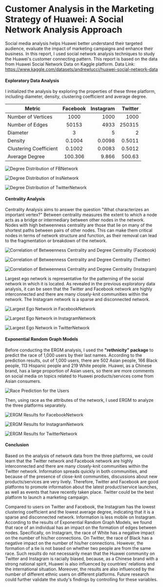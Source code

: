 # Customer Analysis in the Marketing Strategy of Huawei: A Social Network Analysis Approach
Social media analysis helps Huawei better understand their targeted audience, evaluate the impact of marketing campaigns and enhance their business. In this report, I used social network analysis techniques to study the Huawei's customer connecting pattern. This report is based on the data from Huawei Social Network Data on Kaggle platform. Data Link: https://www.kaggle.com/datasets/andrewlucci/huawei-social-network-data

#### Exploratory Data Analysis
I initialized the analysis by exploring the properties of these three platform, including  diameter, density, clustering coefficient and average degree.

| Metric        | Facebook      | Instagram  | Twitter |
| ------------- |:-------------:| -----:| --------:|
| Number of Vertices | 1000 | 1000 | 1000 |
| Number of Edges     | 50153      |   4933 | 250315|
| Diameter | 3      |   5 | 2|
| Density | 0.1004      |    0.0098 | 0.5011|
| Clustering Coefficient | 0.1002      |    0.0083 | 	0.5012|
| Average Degree | 	100.306  |   	9.866  | 	500.63 |

![Degree Distribution of FBNetwork](https://github.com/peijin0405/Customer-Analysis-in-the-Marketing-Strategy-of-Huawei-A-Social-Network-Analysis-Approach/assets/89746479/1634416e-ee95-44d9-a0a7-0f1ece483fc7)

![Degree Distribution of InsNetwork](https://github.com/peijin0405/Customer-Analysis-in-the-Marketing-Strategy-of-Huawei-A-Social-Network-Analysis-Approach/assets/89746479/1ab17453-9e34-4594-9c3e-c70cd2b33385)

![Degree Distribution of TwitterNetwork](https://github.com/peijin0405/Customer-Analysis-in-the-Marketing-Strategy-of-Huawei-A-Social-Network-Analysis-Approach/assets/89746479/8fb47c95-fe7b-4c6f-9c1c-da2db5714da7)


#### Centrality Analysis
Centrality Analysis aims to answer the question "What characterizes an important vertex?"  Between centrality measures the extent to which a node acts as a bridge or intermediary between other nodes in the network. Nodes with high betweenness centrality are those that lie on many of the shortest paths between pairs of other nodes. This can make them critical nodes in terms of network structure and function, as their removal can lead to the fragmentation or breakdown of the network. 

![Correlation of Betweenness Centrality and Degree Centrality  (Facebook)](https://github.com/peijin0405/Customer-Analysis-in-the-Marketing-Strategy-of-Huawei-A-Social-Network-Analysis-Approach/assets/89746479/3cfe59dc-b514-453c-8c30-e2eb3a2c2908)

![Correlation of Betweenness Centrality and Degree Centrality  (Twitter)](https://github.com/peijin0405/Customer-Analysis-in-the-Marketing-Strategy-of-Huawei-A-Social-Network-Analysis-Approach/assets/89746479/7549ff91-cc33-45bc-9a25-6696487533f4)

![Correlation of Betweenness Centrality and Degree Centrality (Instagram)](https://github.com/peijin0405/Customer-Analysis-in-the-Marketing-Strategy-of-Huawei-A-Social-Network-Analysis-Approach/assets/89746479/80bf9b2a-64f1-4335-a2c4-3bea29bd1ff1)

Largest ego network is representative for the patterning of the social network in which it is located. As revealed in the previous exploratory data analysis, it can be seen that the Twitter and Facebook network are highly interconnected and there are many closely-knit communities within the network. The Instagram network is a sparse and disconnected network.

![Largest Ego Network in FacebookNetwork](https://github.com/peijin0405/Customer-Analysis-in-the-Marketing-Strategy-of-Huawei-A-Social-Network-Analysis-Approach/assets/89746479/4822f328-c164-44bf-82ca-4be60a5f6cd1)

![Largest Ego Network in InstagramNetwork](https://github.com/peijin0405/Customer-Analysis-in-the-Marketing-Strategy-of-Huawei-A-Social-Network-Analysis-Approach/assets/89746479/3d04aca5-b5fb-4cad-8fe8-f5eea8c85508)

![Largest Ego Network in TwitterNetwork](https://github.com/peijin0405/Customer-Analysis-in-the-Marketing-Strategy-of-Huawei-A-Social-Network-Analysis-Approach/assets/89746479/87289d85-8df4-4c38-9281-2a2a8d2fd828)

#### Exponential Random Graph Models
Before conducting the ERGM analysis, I used the **"rethnicity" package**  to predict the race of 1,000 users by their last names. According to the prediction results, out of 1,000 users, there are 502 Asian people, 166 Black people, 113 Hispanic people and 219 White people. Huawei, as a Chinese brand, has a large proportion of Asian users, so there are more comments on social media on topics related to Huawei products/services come from Asian consumers.

![Race Prediction for the Users](https://github.com/peijin0405/Customer-Analysis-in-the-Marketing-Strategy-of-Huawei-A-Social-Network-Analysis-Approach/assets/89746479/6e527106-151c-47a1-99ea-191933debf7c)

Then, using race as the attributes of the network, I used ERGM to analyze the three platforms separately.

![ERGM Results for FacebookNetwork](https://github.com/peijin0405/Customer-Analysis-in-the-Marketing-Strategy-of-Huawei-A-Social-Network-Analysis-Approach/assets/89746479/acb36e93-e5b6-4100-9bfc-5435532f4c44)

![ERGM Results for InstagramNetwork](https://github.com/peijin0405/Customer-Analysis-in-the-Marketing-Strategy-of-Huawei-A-Social-Network-Analysis-Approach/assets/89746479/a3dd93cd-1704-4151-aa68-5608953108ca)

![ERGM Results for TwitterNetwork](https://github.com/peijin0405/Customer-Analysis-in-the-Marketing-Strategy-of-Huawei-A-Social-Network-Analysis-Approach/assets/89746479/3d486111-50d5-4721-9cea-88e9c010cbf1)

#### Conclusion
Based on the analysis of network data from the three platforms, we could learn that the Twitter network and Facebook network are highly interconnected and there are many closely-knit communities within the Twitter network. Information spreads quickly in both communities, and because of the presence of close-knit communities, discussions about new products/services are very lively. Therefore, Twitter and Facebook are good platforms to promote information about the latest product/service launches, as well as events that have recently taken place. Twitter could be the best platform to launch a marketing campaign.

Compared to users on Twitter and Facebook, the Instagram has the lowest clustering coefficient and the lowest average degree, indicating that it is a sparse and disconnected network. Information is less mobile on Instagram.
According to the results of Exponential Random Graph Models, we found that race of an individual has an impact on the formation of edges between nodes. Specifically, on Instagram, the race of White has a negative impact on the number of his/her connections. On Twitter, the race of Black has a negative impact on the number of his/her connections. However, the formation of a tie is not based on whether two people are from the same race. Such results do not necessarily mean that the Huawei community on Twitter and Instagram is racially biased, because, as a Chinese brand with a strong national spirit, Huawei is also influenced by countries’ relations and the international situation. Moreover, the results are also influenced by the number of different ethnic users on different platforms. Future research could further validate the study's findings by controlling for these variables. 


